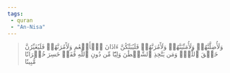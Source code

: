 ```yaml
---
tags: 
 - quran 
 - "An-Nisa"
---
```


> وَلَأُضِلَّنَّهُمۡ وَلَأُمَنِّيَنَّهُمۡ وَلَأٓمُرَنَّهُمۡ فَلَيُبَتِّكُنَّ ءَاذَانَ ٱلۡأَنۡعَٰمِ وَلَأٓمُرَنَّهُمۡ فَلَيُغَيِّرُنَّ خَلۡقَ ٱللَّهِۚ وَمَن يَتَّخِذِ ٱلشَّيۡطَٰنَ وَلِيّٗا مِّن دُونِ ٱللَّهِ فَقَدۡ خَسِرَ خُسۡرَانٗا مُّبِينٗا
